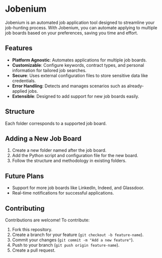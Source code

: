 # Jobenium

Jobenium is an automated job application tool designed to streamline your job-hunting process. With Jobenium, you can automate applying to multiple job boards based on your preferences, saving you time and effort.

## Features
- **Platform Agnostic**: Automates applications for multiple job boards.
- **Customizable**: Configure keywords, contract types, and personal information for tailored job searches.
- **Secure**: Uses external configuration files to store sensitive data like credentials.
- **Error Handling**: Detects and manages scenarios such as already-applied jobs.
- **Extensible**: Designed to add support for new job boards easily.

## Structure
Each folder corresponds to a supported job board.

## Adding a New Job Board
1. Create a new folder named after the job board.
2. Add the Python script and configuration file for the new board.
3. Follow the structure and methodology in existing folders.

## Future Plans
- Support for more job boards like LinkedIn, Indeed, and Glassdoor.
- Real-time notifications for successful applications.

## Contributing
Contributions are welcome! To contribute:
1. Fork this repository.
2. Create a branch for your feature (`git checkout -b feature-name`).
3. Commit your changes (`git commit -m "Add a new feature"`).
4. Push to your branch (`git push origin feature-name`).
5. Create a pull request.
